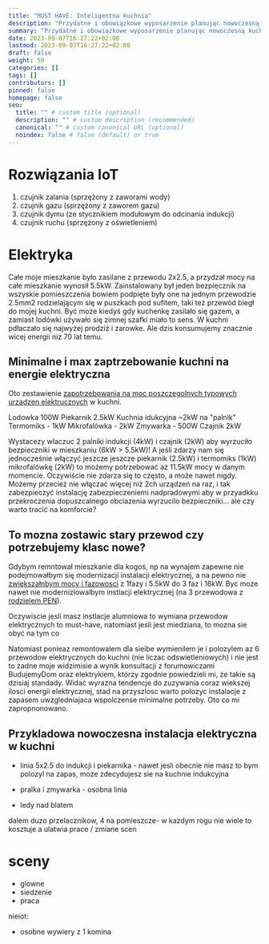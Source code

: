 ```yaml
---
title: "MUST HAVE: Inteligentna kuchnia"
description: "Przydatne i obowiązkowe wyposarzenie planując nowoczesną kuchnię w ramach inteligentnego domu22324"
summary: "Przydatne i obowiązkowe wyposarzenie planując nowoczesną kuchnię w ramach inteligentnego domu"
date: 2023-09-07T16:27:22+02:00
lastmod: 2023-09-07T16:27:22+02:00
draft: false
weight: 50
categories: []
tags: []
contributors: []
pinned: false
homepage: false
seo:
  title: "" # custom title (optional)
  description: "" # custom description (recommended)
  canonical: "" # custom canonical URL (optional)
  noindex: false # false (default) or true
---
```


# Rozwiązania IoT
1) czujnik zalania (sprzężony z zaworami wody)
3) czujnik gazu (sprzężony z zaworem gazu)
2) czujnik dymu (ze stycznikiem modułowym do odcinania indukcji)
4) czujnik ruchu (sprzężony z oświetleniem)

# Elektryka
Całe moje mieszkanie było zasilane z przewodu 2x2.5, a przydzał mocy na całe mieszkanie wynosił 5.5kW. Zainstalowany był jeden bezpiecznik na wszyskie pomieszczenia bowiem podpięte były one na jednym przewodzie 2.5mm2 rodzielającym się w puszkach pod sufitem, taki też przewód biegł do mojej kuchni. Być może kiedyś gdy kuchenkę zasilało się gazem, a zamiast lodówki używało się zimnej szafki miało to sens. W kuchni pdłaczało się najwyżej prodziż i zarowke. Ale dzis konsumujemy znacznie wicej energii niz 70 lat temu.

## Minimalne i max zaptrzebowanie kuchni na energie elektryczna
Oto zestawienie [zapotrzebowania na moc poszczegolnych typowych urzadzen elektrucznych]() w kuchni.

Lodowka 100W
Piekarnik 2.5kW
Kuchnia idukcyjna ~2kW na "palnik"
Termomiks - 1kW
Mikrofalówka - 2kW
Zmywarka - 500W
Czajnik 2kW

Wystacezy wlaczuc 2 palniki indukcji (4kW) i czajnik (2kW) aby wyrzuciło bezpieczniki w mieszkaniu (6kW > 5.5kW)! A jeśli zdarzy nam się jednocześnie włączyć jeszcze jeszcze piekarnik (2.5kW) i termomiks (1kW) mikrofalówkę (2kW) to możemy potrzebować aż 11.5kW mocy w danym momencie. Oczywiście nie zdarza się to często, a może nawet nigdy. Możemy przecież nie włączać więcej niż 2ch urządzeń na raz, i tak zabezpieczyć instalację zabezpieczeniemi nadpradowymi aby w przyadkku przekroczenia dopuszcalnego obciazenia wyrzucilo bezpieczniki... ale czy warto tracić na komforcie?

## To mozna zostawic stary przewod czy potrzebujemy klasc nowe?
Gdybym remntował mieszkanie dla kogoś, np na wynajem zapewne nie podejmowałbym się modernizacji instalacji elektrycznej, a na pewno nie [zwiększałnbym mocy i fazowosci]() z 1fazy i 5.5kW do 3 faz i 16kW. Byc moze nawet nie modernizlowalbym instlacji elektrycznej (na 3 przewodowa z [rodzielem PEN]()).

Oczywiscie jesli masz instlacje alumniowa to wymiana przewodow elektrycznych to must-have, natomiast jesli jest miedziana, to mozna sie obyć na tym co

Natomiast ponieaz remontowalem dla sieibe wymienilem je i polozylem az 6 przewodow elektrycznych do kuchni (nie liczac odswietleniowych) i nie jest to zadne moje widzimisie a wynik konsultacji z forumowiczami BudujemyDom oraz elektrykiem, którzy zgodnie powiedzieli mi, że takie są dzisiaj standady. Widać wyrazna tendencje do zuzywania coraz wiekszej ilosci energii elektrycznej, stad na przyszlosc warto polozyc instalacje z zapasem uwzgledniajaca wspolczense minimalne potrzeby. Oto co mi zapropnonowano.

## Przykladowa nowoczesna instalacja elektryczna w kuchni

- linia 5x2.5 do indukcji i piekarnika - nawet jesli obecnie nie masz to bym polozyl na zapas, moze zdecydujesz sie na kuchnie indukcyjna
- pralka i zmywarka - osobna linia

- ledy nad blatem

dalem duzo przelacznikow, 4 na pomieszcze-  w kazdym rogu
nie wiele to kosztuje a ulatwia prace / zmiane scen

# sceny
- glowne
- siedzenie
- praca


nieiot:
- osobne wywiery z 1 komina


